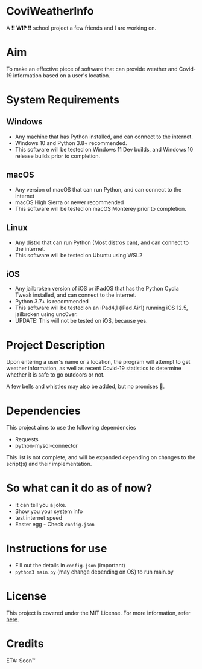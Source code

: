 # CoviWeatherInfo

A **‼ WIP ‼️** school project a few friends and I are working on.

# Aim

To make an effective piece of software that can provide weather and Covid-19 information based on a user's location.

# System Requirements

## Windows

- Any machine that has Python installed, and can connect to the internet.
- Windows 10 and Python 3.8+ recommended.
- This software will be tested on Windows 11 Dev builds, and Windows 10 release builds prior to completion.

## macOS

- Any version of macOS that can run Python, and can connect to the internet
- macOS High Sierra or newer recommended
- This software will be tested on macOS Monterey prior to completion.

## Linux

- Any distro that can run Python (Most distros can), and can connect to the internet.
- This software will be tested on Ubuntu using WSL2

## iOS

- Any jailbroken version of iOS or iPadOS that has the Python Cydia Tweak installed, and can connect to the internet.
- Python 3.7+ is recommended
- This software will be tested on an iPad4,1 (iPad Air1) running iOS 12.5, jailbroken using unc0ver.
- UPDATE: This will not be tested on iOS, because yes.

# Project Description

Upon entering a user's name or a location, the program will attempt to get weather information, as well as recent
Covid-19 statistics to determine whether it is safe to go outdoors or not.

A few bells and whistles may also be added, but no promises 🤞.

# Dependencies

This project aims to use the following dependencies

- Requests
- python-mysql-connector

This list is not complete, and will be expanded depending on changes to the script(s) and their implementation.

# So what can it do as of now?

- It can tell you a joke.
- Show you your system info
- test internet speed
- Easter egg - Check `config.json`

# Instructions for use

 - Fill out the details in `config.json` (important)
 - `python3 main.py` (may change depending on OS) to run main.py

# License

This project is covered under the MIT License. For more information, refer [here](./LICENSE).

# Credits

ETA: Soon™
